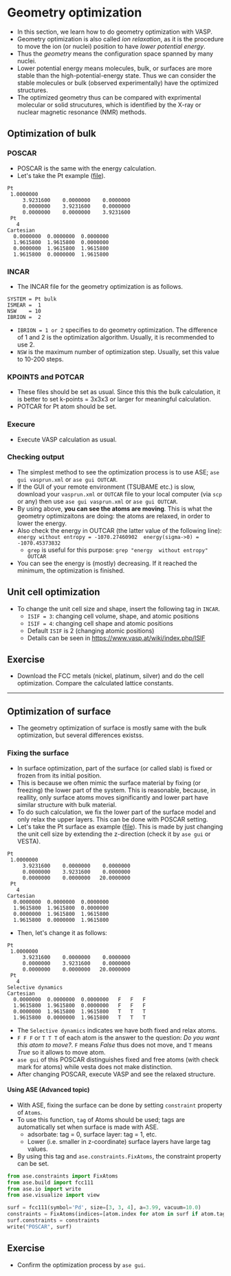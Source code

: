 # Geometry optimization
* In this section, we learn how to do geometry optimization with VASP.
* Geometry optimization is also called *ion relaxation*, as it is the procedure to move the ion (or nuclei) position to have *lower potential energy*.
* Thus the *geometry* means the configuration space spanned by many nuclei.
* Lower potential energy means molecules, bulk, or surfaces are more stable than the high-potential-energy state. Thus we can consider the stable molecules or bulk (observed experimentally) have the optimized structures.
* The optimized geometry thus can be compared with exprimental molecular or solid strucutures, which is identified by the X-ray or nuclear magnetic resonance (NMR) methods.

## Optimization of bulk
### POSCAR
* POSCAR is the same with the energy calculation.
* Let's take the Pt example ([file](./Pt_POSCAR)).
```
Pt 
 1.0000000
     3.9231600    0.0000000    0.0000000
     0.0000000    3.9231600    0.0000000
     0.0000000    0.0000000    3.9231600
 Pt 
   4
Cartesian
  0.0000000  0.0000000  0.0000000
  1.9615800  1.9615800  0.0000000
  0.0000000  1.9615800  1.9615800
  1.9615800  0.0000000  1.9615800
```

### INCAR
* The INCAR file for the geometry optimization is as follows.
```
SYSTEM = Pt bulk
ISMEAR =  1
NSW    = 10
IBRION =  2
```
* `IBRION = 1 or 2` specifies to do geometry optimization. The difference of 1 and 2 is the optimization algorithm. Usually, it is recommended to use 2.
* `NSW` is the maximum number of optimization step. Usually, set this value to 10-200 steps.

### KPOINTS and POTCAR
* These files should be set as usual. Since this this the bulk calculation, it is better to set k-points = 3x3x3 or larger for meaningful calculation.
* POTCAR for Pt atom should be set.

### Execure
* Execute VASP calculation as usual.

### Checking output
* The simplest method to see the optimization process is to use ASE; `ase gui vasprun.xml` or `ase gui OUTCAR`.
* If the GUI of your remote environment (TSUBAME etc.) is slow, download your `vasprun.xml` or `OUTCAR` file to your local computer (via `scp` or any) then use `ase gui vasprun.xml` or `ase gui OUTCAR`.
* By using above, **you can see the atoms are moving**. This is what the geometry optimizaitons are doing: the atoms are relaxed, in order to lower the energy.
* Also check the energy in OUTCAR (the latter value of the following line):
`energy without entropy = -1070.27460902  energy(sigma->0) = -1070.45373832`
    + `grep` is useful for this purpose: `grep "energy  without entropy" OUTCAR`
* You can see the energy is (mostly) decreasing. If it reached the minimum, the optimization is finished.

## Unit cell optimization
* To change the unit cell size and shape, insert the following tag in `INCAR`.
  + `ISIF = 3`: changing cell volume, shape, and atomic positions
  + `ISIF = 4`: changing cell shape and atomic positions
  + Default `ISIF` is 2 (changing atomic positions)
  + Details can be seen in https://www.vasp.at/wiki/index.php/ISIF

## Exercise
* Download the FCC metals (nickel, platinum, silver) and do the cell optimization. Compare the calculated lattice constants.

---

## Optimization of surface
* The geometry optimization of surface is mostly same with the bulk optimization, but several differences existss.

### Fixing the surface
* In surface optimization, part of the surface (or called slab) is fixed or frozen from its initial position.
* This is because we often mimic the surface material by fixing (or freezing) the lower part of the system. This is reasonable, because, in reallity, only surface atoms moves significantly and lower part have similar structure with bulk material.
* To do such calculation, we fix the lower part of the surface model and only relax the upper layers. This can be done with POSCAR setting.
* Let's take the Pt surface as example ([file](./Pt_surface_POSCAR)). This is made by just changing the unit cell size by extending the z-direction (check it by `ase gui` or VESTA).
```
Pt 
 1.0000000
     3.9231600    0.0000000    0.0000000
     0.0000000    3.9231600    0.0000000
     0.0000000    0.0000000   20.0000000
 Pt 
   4
Cartesian
  0.0000000  0.0000000  0.0000000
  1.9615800  1.9615800  0.0000000
  0.0000000  1.9615800  1.9615800
  1.9615800  0.0000000  1.9615800
```
* Then, let's change it as follows:
```
Pt 
 1.0000000
     3.9231600    0.0000000    0.0000000
     0.0000000    3.9231600    0.0000000
     0.0000000    0.0000000   20.0000000
 Pt 
   4
Selective dynamics
Cartesian
  0.0000000  0.0000000  0.0000000   F   F   F
  1.9615800  1.9615800  0.0000000   F   F   F
  0.0000000  1.9615800  1.9615800   T   T   T
  1.9615800  0.0000000  1.9615800   T   T   T
```
* The `Selective dynamics` indicates we have both fixed and relax atoms.
* `F F F` or `T T T` of each atom is the answer to the question: *Do you want this atom to move?*. `F` means *False* thus does not move, and `T` means *True* so it allows to move atom.
* `ase gui` of this POSCAR distinguishes fixed and free atoms (with check mark for atoms) while vesta does not make distinction.
* After changing POSCAR, execute VASP and see the relaxed structure.

#### Using ASE (Advanced topic)
* With ASE, fixing the surface can be done by setting `constraint` property of `Atoms`.
* To use this function, `tag` of Atoms should be used; tags are automatically set when surface is made with ASE.
  + adsorbate: tag = 0, surface layer: tag = 1, etc.
  + Lower (i.e. smaller in z-coordinate) surface layers have large tag values.
* By using this tag and `ase.constraints.FixAtoms`, the constraint property can be set.
```python
from ase.constraints import FixAtoms
from ase.build import fcc111
from ase.io import write
from ase.visualize import view

surf = fcc111(symbol='Pd', size=[3, 3, 4], a=3.99, vacuum=10.0)
constraints = FixAtoms(indices=[atom.index for atom in surf if atom.tag >= 3])
surf.constraints = constraints
write("POSCAR", surf)
```

## Exercise
* Confirm the optimization process by `ase gui`.
